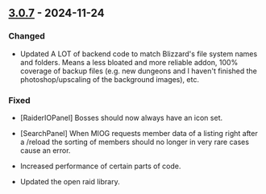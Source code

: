 ## [3.0.7](https://github.com/NintendoLink07/MythicIOGrabber/releases/tag/3.0.7) - 2024-11-24

### Changed

- Updated A LOT of backend code to match Blizzard's file system names and folders.
Means a less bloated and more reliable addon, 100% coverage of backup files (e.g. new dungeons and I haven't finished the photoshop/upscaling of the background images), etc.

### Fixed

- [RaiderIOPanel] Bosses should now always have an icon set.

- [SearchPanel] When MIOG requests member data of a listing right after a /reload the sorting of members should no longer in very rare cases cause an error.

- Increased performance of certain parts of code.

- Updated the open raid library.